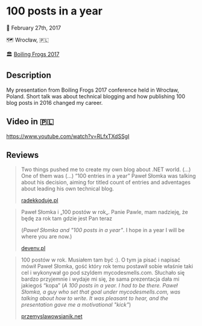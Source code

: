 # 100 posts in a year

📆 February 27th, 2017

🗺️ Wrocław, 🇵🇱

🏛️ [Boiling Frogs 2017](https://www.facebook.com/pg/konferencjaboilingfrogs/photos/?tab=album&album_id=1780579558930280)

## Description

My presentation from Boiling Frogs 2017 conference held in Wrocław, Poland. Short talk was about technical blogging and how publishing 100 blog posts in 2016 changed my career.

## Video in 🇵🇱

https://www.youtube.com/watch?v=RLfxTXdSSgI

## Reviews

> Two things pushed me to create my own blog about .NET world. (...) One of them was (...) “100 entries in a year” Paweł Słomka was talking about his decision, aiming for titled count of entries and adventages about leading his own technical blog.
>
> [radekkoduje.pl](http://radekkoduje.pl/?p=1)

> Paweł Słomka i „100 postów w rok„. Panie Pawle, mam nadzieję, że będę za rok tam gdzie jest Pan teraz 
>
> (_Paweł Słomka and "100 posts in a year"_. I hope in a year I will be where you are now.)
>
> [devenv.pl](https://devenv.pl/boiling-frogs-2017-software-craftmanship-conference/)

> 100 postów w rok. Musiałem tam być :). O tym ja pisać i napisać mówił Paweł Słomka, gość który rok temu postawił sobie właśnie taki cel i wykonywał go pod szyldem mycodesmells.com. Słuchało się bardzo przyjemnie i wydaje mi się, że sama prezentacja dała mi jakiegoś “kopa” 
> (_A 100 posts in a year. I had to be there. Paweł Słomka, a guy who set that goal under mycodesmells.com, was talking about how to write. It was pleasant to hear, and the presentation gave me a motivational "kick"_)
>
> [przemyslawowsianik.net](http://www.przemyslawowsianik.net/2017/02/26/relacja-z-konferencji-boiling-frogs-2017/)